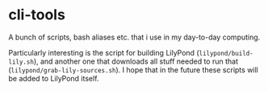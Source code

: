 cli-tools
=========

A bunch of scripts, bash aliases etc. that i use in my day-to-day computing.

Particularly interesting is the script for building LilyPond (`lilypond/build-lily.sh`),
and another one that downloads all stuff needed to run that (`lilypond/grab-lily-sources.sh`).
I hope that in the future these scripts will be added to LilyPond itself.
